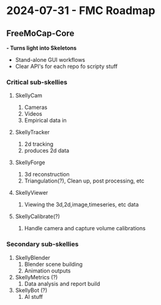 # 2024-07-31 - FMC Roadmap

## FreeMoCap-Core
**- Turns light into Skeletons**
- Stand-alone GUI workflows
- Clear API's for each repo fo scripty stuff 
  
### Critical sub-skellies
1. SkellyCam
   1. Cameras
   2. Videos
   3. Empirical data in
   
2. SkellyTracker
   1. 2d tracking
   2. produces 2d data
3. SkellyForge
   1. 3d reconstruction
   2. Triangulation(?), Clean up, post processing, etc
4. SkellyViewer
   1. Viewing the 3d,2d,image,timeseries, etc data

5. SkellyCalibrate(?)
   1. Handle camera and capture volume calibrations


### Secondary sub-skellies
1. SkellyBlender
   1. Blender scene building
   2. Animation outputs
3. SkellyMetrics (?)
   1. Data analysis and report build
4. SkellyBot (?)
   1. AI stuff
   